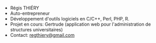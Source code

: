 - Régis THIÉRY
- Auto-entrepreneur
- Développement d'outils logiciels en C/C++, Perl, PHP, R.
- Projet en cours: Gertrude (application web pour l'administration de structures universitaires)
- Contact: regthiery@gmail.com

<!---
regthiery/regthiery is a ✨ special ✨ repository because its `README.md` (this file) appears on your GitHub profile.
You can click the Preview link to take a look at your changes.
--->
